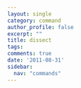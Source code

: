 ```yaml
---
layout: single
category: command
author_profile: false
excerpt: ""
title: dissect
tags:
comments: true
date: '2011-08-31'
sidebar:
  nav: "commands"
---
```


